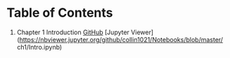 # Table of Contents

1. Chapter 1 Introduction [GitHub]() [Jupyter Viewer](https://nbviewer.jupyter.org/github/collin1021/Notebooks/blob/master/
ch1/Intro.ipynb)
